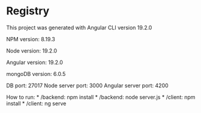 # Registry

This project was generated with Angular CLI version 19.2.0

NPM version: 8.19.3

Node version: 19.2.0

Angular version: 19.2.0

mongoDB version: 6.0.5

DB port: 27017 Node server port: 3000 Angular server port: 4200

How to run:
    * /backend: npm install
    * /backend: node server.js
    * /client: npm install
    * /client: ng serve
